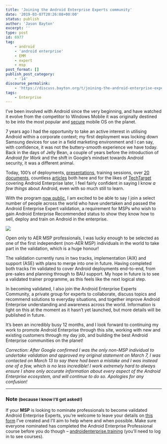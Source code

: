 ```yaml
---
title: 'Joining the Android Enterprise Experts community'
date: '2019-03-07T20:26:08+00:00'
status: publish
author: 'Jason Bayton'
excerpt: ''
type: post
id: 6977
tag:
    - android
    - 'android enterprise'
    - EMM
    - expert
    - msp
post_format: []
publish_post_category:
    - '14'
discourse_permalink:
    - 'https://discuss.bayton.org/t/joining-the-android-enterprise-experts-community/277'
tags:
    - Enterprise
---
```

I’ve been involved with Android since the very beginning, and have watched it evolve from the competitor to Windows Mobile it was originally destined to be into the most popular and [secure](/android/considerations-for-choosing-android-in-the-enterprise/#android-is-secure) mobile OS on the planet.

7 years ago I had the opportunity to take an active interest in utilising Android within a corporate context; my first deployment was locking down Samsung devices for use in a field marketing environment and I can say, with confidence, it was not the buttery-smooth experience we have today. Back in the days of Jelly Bean, a couple of years before the introduction of *Android for Work* and the shift in Google’s mindset towards Android security, it was a different animal.

Today, 100’s of deployments, [presentations](https://www.youtube.com/watch?v=OxreOz3PQBM), training sessions, over [20 documents](/android/), countless [articles](/category/enterprise) both here and for the likes of [TechTarget](https://www.techtarget.com/contributor/Jason-Bayton) covering Android Enterprise later, I feel fairly confident in saying I know *a few things* about Android, even with so much still to learn.

With the program [now public](/2019/02/google-launch-android-enterprise-recommended-for-managed-service-providers/), I am excited to be able to say I join a select number of people across the world who have undertaken and passed the Android Enterprise Expert validation, a requirement for MSPs who wish to gain Android Enterprise Recommended status to show they know how to sell, deploy and train on Android in the enterprise.

![](https://r2_worker.bayton.workers.dev/uploads/2019/03/Bayton-Jason_-18040006.jpg)

Open only to AER MSP professionals, I was lucky enough to be selected as one of the first independent (non-AER MSP) individuals in the world to take part in the validation, which is a huge honour!

The validation currently runs in two tracks, implementation (AIX) and support (ASE) with plans to merge into one in future. Having completed both tracks I’m validated to cover Android deployments end-to-end, from pre-sales and planning through to BAU support. My hope in future is to see a validated trainer programme, as this feels like the next logical step.

In becoming validated, I also join the Android Enterprise Experts Community, a private group for experts to collaborate, discuss topics and recommend solutions to everyday situations, and together improve Android Enterprise understanding and awareness across the world. Information is light on this at the moment as it hasn’t yet launched, but more details will be published in future.

It’s been an incredibly busy 12 months, and I look forward to continuing my work to promote Android Enterprise through this site, working with new and existing customers through my day job, and building the best Android Enterprise communities on the planet!

*Correction: After Google confirmed I was the only non-MSP individual to undertake validation and approved my original statement on March 7, I was contacted on March 13 to say there had been a mistake and I was instead one of a few, which is no less incredible! I work extremely hard to always ensure I share only accurate information about every aspect of the Android Enterprise ecosystem, and will continue to do so. Apologies for any confusion!*

- - - - - -

<div class="callout callout-info">

### Note <small>(because I know I’ll get asked!)</small>

If your **MSP** is looking to nominate professionals to become validated Android Enterprise Experts, you’re welcome to leave your details on [this form](https://goo.gl/forms/jLAH9D2PhSKativI3) I’ve created and I’ll aim to help where and when possible. Make sure everyone nominated has completed the Android Enterprise Professional course before you do though – [androidenterprise.training](http://androidenterprise.training) (you’ll need to log in to see courses). </div>